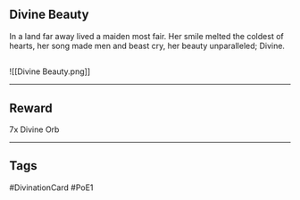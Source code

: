 ## Divine Beauty
In a land far away lived 
a maiden most fair.
Her smile melted the coldest
of hearts, her song made
men and beast cry, 
her beauty unparalleled;
Divine.
## 
![[Divine Beauty.png]]

---
## Reward
7x Divine Orb

---
## Tags
#DivinationCard
#PoE1